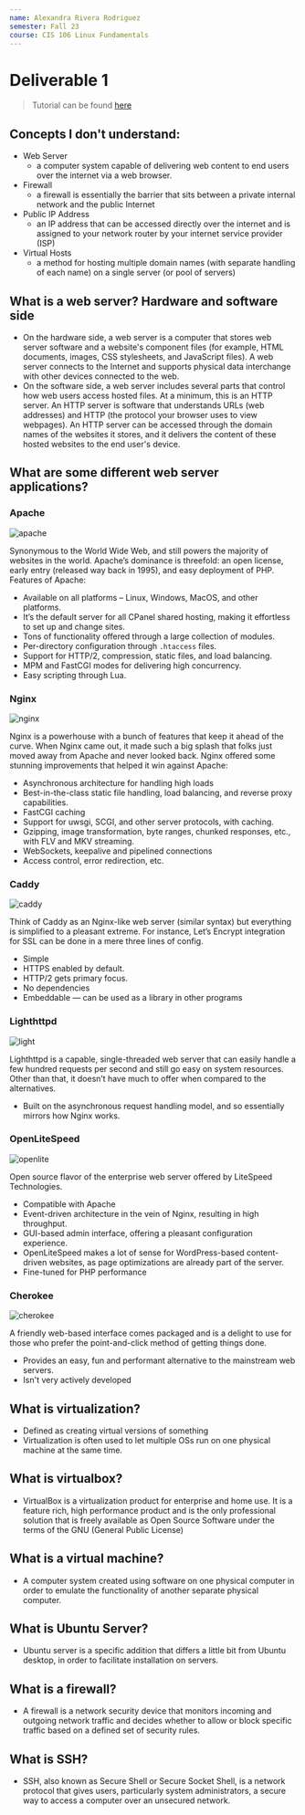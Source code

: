 ```yaml
---
name: Alexandra Rivera Rodriguez
semester: Fall 23
course: CIS 106 Linux Fundamentals
---
```


# Deliverable 1

> Tutorial can be found [here](https://www.digitalocean.com/community/tutorials/how-to-install-the-apache-web-server-on-ubuntu-22-04)


## Concepts I don't understand:
* Web Server
    * a computer system capable of delivering web content to end users over the internet via a web browser.
* Firewall
    * a firewall is essentially the barrier that sits between a private internal network and the public Internet
* Public IP Address
    * an IP address that can be accessed directly over the internet and is assigned to your network router by your internet service provider (ISP)
* Virtual Hosts
    * a method for hosting multiple domain names (with separate handling of each name) on a single server (or pool of servers)


## What is a web server? Hardware and software side
* On the hardware side, a web server is a computer that stores web server software and a website's component files (for example, HTML documents, images, CSS stylesheets, and JavaScript files). A web server connects to the Internet and supports physical data interchange with other devices connected to the web.
* On the software side, a web server includes several parts that control how web users access hosted files. At a minimum, this is an HTTP server. An HTTP server is software that understands URLs (web addresses) and HTTP (the protocol your browser uses to view webpages). An HTTP server can be accessed through the domain names of the websites it stores, and it delivers the content of these hosted websites to the end user's device.

## What are some different web server applications?

### Apache
![apache](https://geekflare.com/wp-content/uploads/2019/03/apache_server.jpg)

Synonymous to the World Wide Web, and still powers the majority of websites in the world. Apache’s dominance is threefold: an open license, early entry (released way back in 1995), and easy deployment of PHP. Features of Apache:
* Available on all platforms – Linux, Windows, MacOS, and other platforms.
* It’s the default server for all CPanel shared hosting, making it effortless to set up and change sites.
* Tons of functionality offered through a large collection of modules. 
* Per-directory configuration through `.htaccess` files.
* Support for HTTP/2, compression, static files, and load balancing.
* MPM and FastCGI modes for delivering high concurrency.
* Easy scripting through Lua.

### Nginx
![nginx](https://geekflare.com/wp-content/uploads/2019/03/nginx-server-804x270.png)

Nginx is a powerhouse with a bunch of features that keep it ahead of the curve. When Nginx came out, it made such a big splash that folks just moved away from Apache and never looked back. Nginx offered some stunning improvements that helped it win against Apache:
* Asynchronous architecture for handling high loads
* Best-in-the-class static file handling, load balancing, and reverse proxy capabilities.
* FastCGI caching
* Support for uwsgi, SCGI, and other server protocols, with caching.
* Gzipping, image transformation, byte ranges, chunked responses, etc., with FLV and MKV streaming.
* WebSockets, keepalive and pipelined connections
* Access control, error redirection, etc.

### Caddy
![caddy](https://geekflare.com/wp-content/uploads/2019/03/caddy-server-637x270.png)

Think of Caddy as an Nginx-like web server (similar syntax) but everything is simplified to a pleasant extreme. For instance, Let’s Encrypt integration for SSL can be done in a mere three lines of config.
* Simple
* HTTPS enabled by default.
* HTTP/2 gets primary focus.
* No dependencies 
* Embeddable — can be used as a library in other programs

### Lighthttpd
![light](https://geekflare.com/wp-content/uploads/2019/03/lighthttpd-server-281x270.png)

Lighthttpd is a capable, single-threaded web server that can easily handle a few hundred requests per second and still go easy on system resources. Other than that, it doesn’t have much to offer when compared to the alternatives.
* Built on the asynchronous request handling model, and so essentially mirrors how Nginx works.

### OpenLiteSpeed
![openlite](https://geekflare.com/wp-content/uploads/2019/03/litespeed-server-840x210.png)

Open source flavor of the enterprise web server offered by LiteSpeed Technologies.
* Compatible with Apache
* Event-driven architecture in the vein of Nginx, resulting in high throughput.
* GUI-based admin interface, offering a pleasant configuration experience.
* OpenLiteSpeed makes a lot of sense for WordPress-based content-driven websites, as page optimizations are already part of the server.
* Fine-tuned for PHP performance

### Cherokee
![cherokee](https://geekflare.com/wp-content/uploads/2019/03/cherokee-server.png)

A friendly web-based interface comes packaged and is a delight to use for those who prefer the point-and-click method of getting things done.
* Provides an easy, fun and performant alternative to the mainstream web servers. 
* Isn't very actively developed

## What is virtualization?
* Defined as creating virtual versions of something
* Virtualization is often used to let multiple OSs run on one physical machine at the same time.

## What is virtualbox?
* VirtualBox is a virtualization product for enterprise and home use. It is a feature rich, high performance product and is the only professional solution that is freely available as Open Source Software under the terms of the GNU (General Public License)

## What is a virtual machine?
* A computer system created using software on one physical computer in order to emulate the functionality of another separate physical computer.

## What is Ubuntu Server?
* Ubuntu server is a specific addition that differs a little bit from Ubuntu desktop, in order to facilitate installation on servers.

## What is a firewall?
* A firewall is a network security device that monitors incoming and outgoing network traffic and decides whether to allow or block specific traffic based on a defined set of security rules.

## What is SSH?
* SSH, also known as Secure Shell or Secure Socket Shell, is a network protocol that gives users, particularly system administrators, a secure way to access a computer over an unsecured network.

